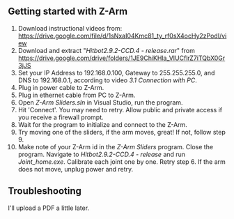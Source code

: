 ## Getting started with Z-Arm

1. Download instructional videos from: https://drive.google.com/file/d/1sNxaI04Kmc81_ty_rf0sX4ocHy2zPodI/view
2. Download and extract "_Hitbot2.9.2-CCD.4 - release.rar_" from https://drive.google.com/drive/folders/1JE9ChiKHla_VIUCflrZ7iTQbX0Gr3jJS
3. Set your IP Address to 192.168.0.100, Gateway to 255.255.255.0, and DNS to 192.168.0.1, according to video _3.1 Connection with PC_.
4. Plug in power cable to Z-Arm.
5. Plug in ethernet cable from PC to Z-Arm.
6. Open _Z-Arm Sliders.sln_ in Visual Studio, run the program.
7. Hit 'Connect'. You may need to retry.  Allow public and private access if you receive a firewall prompt.
8. Wait for the program to initialize and connect to the Z-Arm.
8. Try moving one of the sliders, if the arm moves, great! If not, follow step 9.
9. Make note of your Z-Arm id in the _Z-Arm Sliders_ program. Close the program. Navigate to _Hitbot2.9.2-CCD.4 - release_ and run _Joint_home.exe_. Calibrate each joint one by one. Retry step 6. If the arm does not move, unplug power and retry.

## Troubleshooting ##
I'll upload a PDF a little later.
